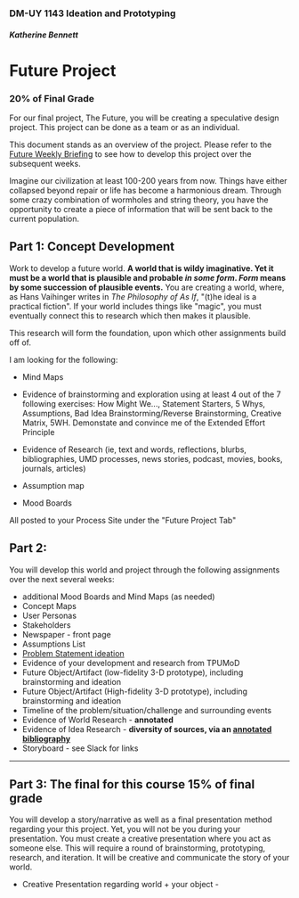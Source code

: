 ### DM-UY 1143  Ideation and Prototyping
##### Katherine Bennett 

# Future Project 

### 20% of Final Grade

For our final project, The Future, you will be creating a speculative design project. This project can be done as a team or as an individual.

This document stands as an overview of the project. Please refer to the [Future Weekly Briefing](assignmentBriefs/Future_weeklyBrief.md) to see how to develop this project over the subsequent weeks.

Imagine our civilization at least 100-200 years from now. Things have either collapsed beyond repair or life has become a harmonious dream. Through some crazy combination of wormholes and string theory, you have the opportunity to create a piece of information that will be sent back to the current population.

## Part 1: Concept Development
Work to develop a future world. **A world that is wildy imaginative. Yet it must be a world that is plausible and probable _in some form_. _Form_ means by some succession of plausible events.** You are creating a world, where, as Hans Vaihinger writes in _The Philosophy of As If_,  "(t)he ideal is a practical fiction". If your world includes things like "magic", you must eventually connect this to research which then makes it plausible.

This research will form the foundation, upon which other assignments build off of. 

I am looking for the following:

* Mind Maps

* Evidence of brainstorming and exploration using at least 4 out of the 7 following exercises: How Might We..., Statement Starters, 5 Whys, Assumptions, Bad Idea Brainstorming/Reverse Brainstorming, Creative Matrix, 5WH. Demonstate and convince me of the Extended Effort Principle

* Evidence of Research (ie, text and words, reflections, blurbs, bibliographies, UMD processes, news stories, podcast, movies, books, journals, articles) 

* Assumption map

* Mood Boards
 
All posted to your Process Site under the "Future Project Tab"

## Part 2:

You will develop this world and project through the following assignments over the next several weeks:


* additional Mood Boards and Mind Maps (as needed) <strong>  </strong>
* Concept Maps       <strong>  </strong>
* User Personas
* Stakeholders
* Newspaper - front page
* Assumptions List
* [Problem Statement ideation](ProblemStatements.md)
* Evidence of your development and research from TPUMoD 
* Future Object/Artifact (low-fidelity 3-D prototype), including brainstorming and ideation  <strong>  </strong> 
* Future Object/Artifact (High-fidelity 3-D prototype), including brainstorming and ideation<strong> </strong>
* Timeline of the problem/situation/challenge and surrounding events
* Evidence of World Research -  <strong>  annotated  </strong>
* Evidence of Idea Research - <strong> diversity of sources, via an [annotated bibliography](assignmentBriefs/Future_Annotated_Bibliography.md) </strong>
* Storyboard  -  see Slack for links<strong>  </strong>

____________________________________________________________
## Part 3: The final for this course 15% of final grade

You will develop a story/narrative as well as a final presentation method regarding your this project. Yet, you will not be you during your presentation. You must create a creative presentation where you act as someone else. This will require a round of brainstorming, prototyping, research, and iteration. It will be creative and communicate the story of your world.


* Creative Presentation regarding world + your object -  <strong> </strong>